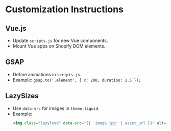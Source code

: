 # Customization Instructions
## Vue.js
- Update `scripts.js` for new Vue components.
- Mount Vue apps on Shopify DOM elements.

## GSAP
- Define animations in `scripts.js`.
- Example: `gsap.to('.element', { x: 200, duration: 1.5 });`

## LazySizes
- Use `data-src` for images in `theme.liquid`.
- Example:
  ```html
  <img class="lazyload" data-src="{{ 'image.jpg' | asset_url }}" alt="Example Image">
  ```

